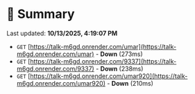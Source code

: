 # 📖 Summary
Last updated: **10/13/2025, 4:19:07 PM**

- `GET` [https://talk-m6gd.onrender.com/umar](https://talk-m6gd.onrender.com/umar) - **Down** (273ms)
- `GET` [https://talk-m6gd.onrender.com/9337](https://talk-m6gd.onrender.com/9337) - **Down** (238ms)
- `GET` [https://talk-m6gd.onrender.com/umar920](https://talk-m6gd.onrender.com/umar920) - **Down** (210ms)
